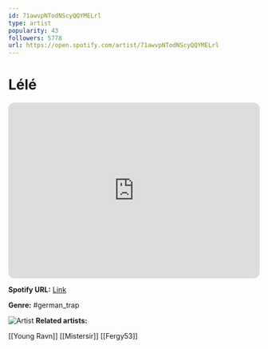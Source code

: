 ```yaml
---
id: 71awvpNTodNScyQQYMELrl
type: artist
popularity: 43
followers: 5778
url: https://open.spotify.com/artist/71awvpNTodNScyQQYMELrl
---
```

# Lélé

<iframe style="border-radius:12px" src="https://open.spotify.com/embed/artist/71awvpNTodNScyQQYMELrl" width="100%" height="352" frameBorder="0" allowfullscreen="" allow="autoplay; clipboard-write; encrypted-media; fullscreen; picture-in-picture" loading="lazy"></iframe>

**Spotify URL:** [Link](https://open.spotify.com/artist/71awvpNTodNScyQQYMELrl)

**Genre:**  #german_trap

![Artist](https://i.scdn.co/image/ab6761610000e5ebaa33eeb1d40a80d5de206380)
**Related artists:**

[[Young Ravn]]
[[Mistersir]]
[[Fergy53]]
